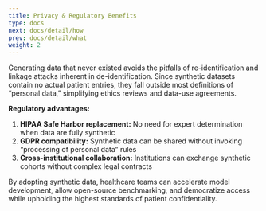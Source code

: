 ```yaml
---
title: Privacy & Regulatory Benefits
type: docs
next: docs/detail/how
prev: docs/detail/what
weight: 2
---
```


Generating data that never existed avoids the pitfalls of re-identification and linkage attacks inherent in de-identification. Since synthetic datasets contain no actual patient entries, they fall outside most definitions of “personal data,” simplifying ethics reviews and data-use agreements.

**Regulatory advantages:**
1. **HIPAA Safe Harbor replacement:** No need for expert determination when data are fully synthetic  
2. **GDPR compatibility:** Synthetic data can be shared without invoking “processing of personal data” rules  
3. **Cross-institutional collaboration:** Institutions can exchange synthetic cohorts without complex legal contracts

By adopting synthetic data, healthcare teams can accelerate model development, allow open-source benchmarking, and democratize access while upholding the highest standards of patient confidentiality.
